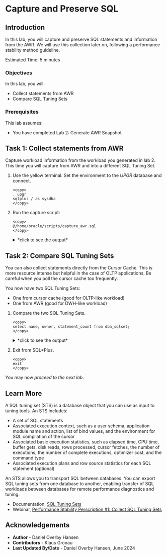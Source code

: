 # Capture and Preserve SQL

## Introduction

In this lab, you will capture and preserve SQL statements and information from the AWR. We will use this collection later on, following a performance stability method guideline.

Estimated Time: 5 minutes

[](videohub:1_p43f7t1o)

### Objectives

In this lab, you will:

* Collect statements from AWR
* Compare SQL Tuning Sets

### Prerequisites

This lab assumes:

- You have completed Lab 2: Generate AWR Snapshot

## Task 1: Collect statements from AWR

Capture workload information from the workload you generated in lab 2. This time you will capture from AWR and into a different SQL Tuning Set.

1. Use the yellow terminal. Set the environment to the *UPGR* database and connect.

    ```
    <copy>
    . upgr
    sqlplus / as sysdba
    </copy>
    ```

2.  Run the capture script:

    ```
    <copy>
    @/home/oracle/scripts/capture_awr.sql
    </copy>
    ```

    <details>
    <summary>*click to see the output*</summary>
    ``` text
    SQL> @/home/oracle/scripts/capture_awr.sql
    Snapshot Range between 111 and 120.
    There are 31 SQL Statements in STS_CaptureAWR.

    PL/SQL procedure successfully completed.
    ```
    </details>

    The script takes the longest-running statements from AWR and loads them into a new SQL Tuning Set. The snapshot range and the number of statements may vary. 

## Task 2: Compare SQL Tuning Sets

You can also collect statements directly from the Cursor Cache. This is more resource intense but helpful in the case of OLTP applications. Be careful when you poll the cursor cache too frequently.

You now have two SQL Tuning Sets:
- One from cursor cache (good for OLTP-like workload)
- One from AWR (good for DWH-like workload)

1. Compare the two SQL Tuning Sets.

    ```
    <copy>
    select name, owner, statement_count from dba_sqlset;
    </copy>
    ```

    <details>
    <summary>*click to see the output*</summary>
    ``` text
    SQL> select name, owner, statement_count from dba_sqlset;

    NAME                     OWNER STATEMENT_COUNT
    ---------------------- ------- ---------------
    STS_CaptureAWR             SYS              31
    STS_CaptureCursorCache     SYS              38
    ```
    </details>

    It is very likely that you will get different statement counts. One of the reasons could be that often, the capture from the cursor cache will catch more statements compared to those written down from ASH (Active Session History) into AWR. And it does not play any role for the lab whether the number of statements matches the number in the screenshots or not.

2. Exit from SQL*Plus.

    ```
    <copy>
    exit
    </copy>
    ```

You may now *proceed to the next lab*.

## Learn More

A SQL tuning set (STS) is a database object that you can use as input to tuning tools.
An STS includes:

- A set of SQL statements
- Associated execution context, such as a user schema, application module name and action, list of bind values, and the environment for SQL compilation of the cursor
- Associated basic execution statistics, such as elapsed time, CPU time, buffer gets, disk reads, rows processed, cursor fetches, the number of executions, the number of complete executions, optimizer cost, and the command type
- Associated execution plans and row source statistics for each SQL statement (optional)

An STS allows you to transport SQL between databases. You can export SQL tuning sets from one database to another, enabling transfer of SQL workloads between databases for remote performance diagnostics and tuning.

* Documentation, [SQL Tuning Sets](https://docs.oracle.com/en/database/oracle/oracle-database/19/tgsql/managing-sql-tuning-sets.html#GUID-DD136837-9921-4C73-ABB8-9F1DC22542C5)
* Webinar, [Performance Stability Perscription #1: Collect SQL Tuning Sets](https://www.youtube.com/watch?v=qCt1_Fc3JRs&t=3969s)

## Acknowledgements
* **Author** - Daniel Overby Hansen
* **Contributors** - Klaus Gronau
* **Last Updated By/Date** - Daniel Overby Hansen, June 2024
